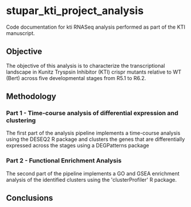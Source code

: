 # stupar_kti_project_analysis
Code documentation for kti RNASeq analysis performed as part of the KTI manuscript. 

## Objective 
The objective of this analysis is to characterize the transcriptional landscape in Kunitz Tryspsin Inhibitor (KTI) crispr mutants relative to WT (Bert) 
across five developmental stages from R5.1 to R6.2. 

## Methodology 
### Part 1 - Time-course analysis of differential expression and clustering 
The first part of the analysis pipeline implements a time-course analysis using the DESEQ2 R package and clusters the genes that are differentially expressed across the stages using a DEGPatterns package 

### Part 2 - Functional Enrichment Analysis 
The second part of the pipeline implements a GO and GSEA enrichment analysis of the identified clusters using the 'clusterProfiler' R package. 

## Conclusions

